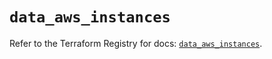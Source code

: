 # `data_aws_instances`

Refer to the Terraform Registry for docs: [`data_aws_instances`](https://registry.terraform.io/providers/hashicorp/aws/5.100.0/docs/data-sources/instances).
